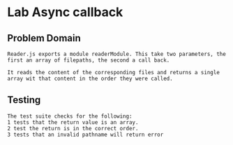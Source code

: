 # Lab Async callback

## Problem Domain
    Reader.js exports a module readerModule. This take two parameters, the first an array of filepaths, the second a call back.

    It reads the content of the corresponding files and returns a single array wit that content in the order they were called.

## Testing
    The test suite checks for the following:
    1 tests that the return value is an array.
    2 test the return is in the correct order.
    3 tests that an invalid pathname will return error
